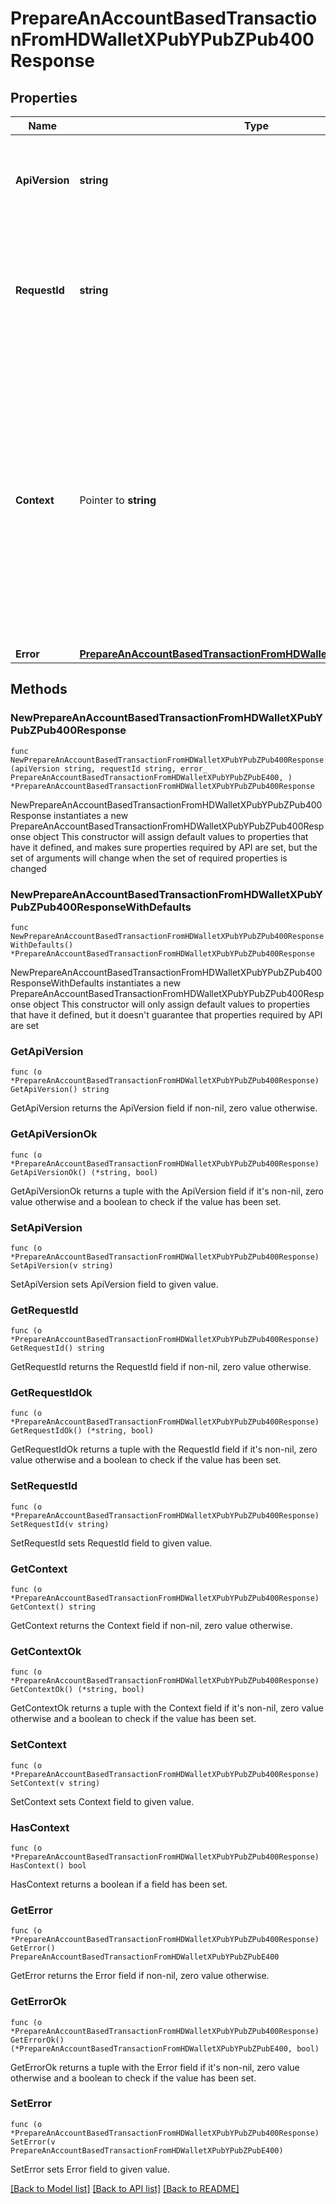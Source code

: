 # PrepareAnAccountBasedTransactionFromHDWalletXPubYPubZPub400Response

## Properties

Name | Type | Description | Notes
------------ | ------------- | ------------- | -------------
**ApiVersion** | **string** | Specifies the version of the API that incorporates this endpoint. | 
**RequestId** | **string** | Defines the ID of the request. The &#x60;requestId&#x60; is generated by Crypto APIs and it&#39;s unique for every request. | 
**Context** | Pointer to **string** | In batch situations the user can use the context to correlate responses with requests. This property is present regardless of whether the response was successful or returned as an error. &#x60;context&#x60; is specified by the user. | [optional] 
**Error** | [**PrepareAnAccountBasedTransactionFromHDWalletXPubYPubZPubE400**](PrepareAnAccountBasedTransactionFromHDWalletXPubYPubZPubE400.md) |  | 

## Methods

### NewPrepareAnAccountBasedTransactionFromHDWalletXPubYPubZPub400Response

`func NewPrepareAnAccountBasedTransactionFromHDWalletXPubYPubZPub400Response(apiVersion string, requestId string, error_ PrepareAnAccountBasedTransactionFromHDWalletXPubYPubZPubE400, ) *PrepareAnAccountBasedTransactionFromHDWalletXPubYPubZPub400Response`

NewPrepareAnAccountBasedTransactionFromHDWalletXPubYPubZPub400Response instantiates a new PrepareAnAccountBasedTransactionFromHDWalletXPubYPubZPub400Response object
This constructor will assign default values to properties that have it defined,
and makes sure properties required by API are set, but the set of arguments
will change when the set of required properties is changed

### NewPrepareAnAccountBasedTransactionFromHDWalletXPubYPubZPub400ResponseWithDefaults

`func NewPrepareAnAccountBasedTransactionFromHDWalletXPubYPubZPub400ResponseWithDefaults() *PrepareAnAccountBasedTransactionFromHDWalletXPubYPubZPub400Response`

NewPrepareAnAccountBasedTransactionFromHDWalletXPubYPubZPub400ResponseWithDefaults instantiates a new PrepareAnAccountBasedTransactionFromHDWalletXPubYPubZPub400Response object
This constructor will only assign default values to properties that have it defined,
but it doesn't guarantee that properties required by API are set

### GetApiVersion

`func (o *PrepareAnAccountBasedTransactionFromHDWalletXPubYPubZPub400Response) GetApiVersion() string`

GetApiVersion returns the ApiVersion field if non-nil, zero value otherwise.

### GetApiVersionOk

`func (o *PrepareAnAccountBasedTransactionFromHDWalletXPubYPubZPub400Response) GetApiVersionOk() (*string, bool)`

GetApiVersionOk returns a tuple with the ApiVersion field if it's non-nil, zero value otherwise
and a boolean to check if the value has been set.

### SetApiVersion

`func (o *PrepareAnAccountBasedTransactionFromHDWalletXPubYPubZPub400Response) SetApiVersion(v string)`

SetApiVersion sets ApiVersion field to given value.


### GetRequestId

`func (o *PrepareAnAccountBasedTransactionFromHDWalletXPubYPubZPub400Response) GetRequestId() string`

GetRequestId returns the RequestId field if non-nil, zero value otherwise.

### GetRequestIdOk

`func (o *PrepareAnAccountBasedTransactionFromHDWalletXPubYPubZPub400Response) GetRequestIdOk() (*string, bool)`

GetRequestIdOk returns a tuple with the RequestId field if it's non-nil, zero value otherwise
and a boolean to check if the value has been set.

### SetRequestId

`func (o *PrepareAnAccountBasedTransactionFromHDWalletXPubYPubZPub400Response) SetRequestId(v string)`

SetRequestId sets RequestId field to given value.


### GetContext

`func (o *PrepareAnAccountBasedTransactionFromHDWalletXPubYPubZPub400Response) GetContext() string`

GetContext returns the Context field if non-nil, zero value otherwise.

### GetContextOk

`func (o *PrepareAnAccountBasedTransactionFromHDWalletXPubYPubZPub400Response) GetContextOk() (*string, bool)`

GetContextOk returns a tuple with the Context field if it's non-nil, zero value otherwise
and a boolean to check if the value has been set.

### SetContext

`func (o *PrepareAnAccountBasedTransactionFromHDWalletXPubYPubZPub400Response) SetContext(v string)`

SetContext sets Context field to given value.

### HasContext

`func (o *PrepareAnAccountBasedTransactionFromHDWalletXPubYPubZPub400Response) HasContext() bool`

HasContext returns a boolean if a field has been set.

### GetError

`func (o *PrepareAnAccountBasedTransactionFromHDWalletXPubYPubZPub400Response) GetError() PrepareAnAccountBasedTransactionFromHDWalletXPubYPubZPubE400`

GetError returns the Error field if non-nil, zero value otherwise.

### GetErrorOk

`func (o *PrepareAnAccountBasedTransactionFromHDWalletXPubYPubZPub400Response) GetErrorOk() (*PrepareAnAccountBasedTransactionFromHDWalletXPubYPubZPubE400, bool)`

GetErrorOk returns a tuple with the Error field if it's non-nil, zero value otherwise
and a boolean to check if the value has been set.

### SetError

`func (o *PrepareAnAccountBasedTransactionFromHDWalletXPubYPubZPub400Response) SetError(v PrepareAnAccountBasedTransactionFromHDWalletXPubYPubZPubE400)`

SetError sets Error field to given value.



[[Back to Model list]](../README.md#documentation-for-models) [[Back to API list]](../README.md#documentation-for-api-endpoints) [[Back to README]](../README.md)


